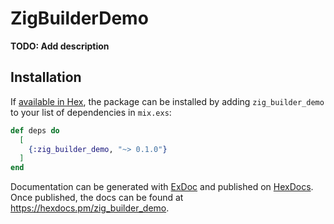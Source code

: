 # ZigBuilderDemo

**TODO: Add description**

## Installation

If [available in Hex](https://hex.pm/docs/publish), the package can be installed
by adding `zig_builder_demo` to your list of dependencies in `mix.exs`:

```elixir
def deps do
  [
    {:zig_builder_demo, "~> 0.1.0"}
  ]
end
```

Documentation can be generated with [ExDoc](https://github.com/elixir-lang/ex_doc)
and published on [HexDocs](https://hexdocs.pm). Once published, the docs can
be found at <https://hexdocs.pm/zig_builder_demo>.

